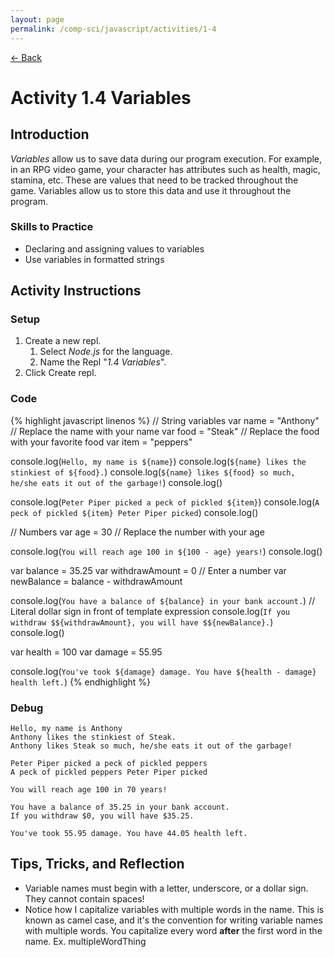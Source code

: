 ```yaml
---
layout: page
permalink: /comp-sci/javascript/activities/1-4
---
```


[← Back](../)

# Activity 1.4 Variables

## Introduction

*Variables* allow us to save data during our program execution. For example, in an RPG video game, your character has attributes such as health, magic, stamina, etc. These are values that need to be tracked throughout the game. Variables allow us to store this data and use it throughout the program.

### Skills to Practice

- Declaring and assigning values to variables
- Use variables in formatted strings

## Activity Instructions

### Setup

1. Create a new repl.
    1. Select *Node.js* for the language.
    2. Name the Repl "*1.4 Variables*".
2. Click Create repl.

### Code

{% highlight javascript linenos %}
// String variables
var name = "Anthony" // Replace the name with your name
var food = "Steak" // Replace the food with your favorite food
var item = "peppers"

console.log(`Hello, my name is ${name}`)
console.log(`${name} likes the stinkiest of ${food}.`)
console.log(`${name} likes ${food} so much, he/she eats it out of the garbage!`)
console.log()

console.log(`Peter Piper picked a peck of pickled ${item}`)
console.log(`A peck of pickled ${item} Peter Piper picked`)
console.log()

// Numbers
var age = 30 // Replace the number with your age

console.log(`You will reach age 100 in ${100 - age} years!`)
console.log()

var balance = 35.25
var withdrawAmount = 0 // Enter a number
var newBalance = balance - withdrawAmount

console.log(`You have a balance of ${balance} in your bank account.`)
// Literal dollar sign in front of template expression
console.log(`If you withdraw $${withdrawAmount}, you will have $${newBalance}.`)
console.log()

var health = 100
var damage = 55.95

console.log(`You've took ${damage} damage. You have ${health - damage} health left.`)
{% endhighlight %}

### Debug

```
Hello, my name is Anthony
Anthony likes the stinkiest of Steak.
Anthony likes Steak so much, he/she eats it out of the garbage!

Peter Piper picked a peck of pickled peppers
A peck of pickled peppers Peter Piper picked

You will reach age 100 in 70 years!

You have a balance of 35.25 in your bank account.
If you withdraw $0, you will have $35.25.

You've took 55.95 damage. You have 44.05 health left.
```

## Tips, Tricks, and Reflection

- Variable names must begin with a letter, underscore, or a dollar sign. They cannot contain spaces!
- Notice how I capitalize variables with multiple words in the name. This is known as camel case, and it's the convention for writing variable names with multiple words. You capitalize every word **after** the first word in the name. Ex. multipleWordThing